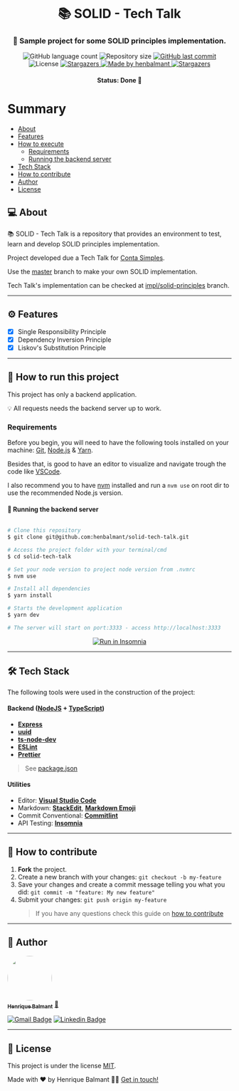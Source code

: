 <h1 align="center">
     📚 SOLID - Tech Talk
</h1>

<h3 align="center">
    🌱 Sample project for some SOLID principles implementation.
</h3>

<p align="center">
  <img alt="GitHub language count" src="https://img.shields.io/github/languages/count/henbalmant/solid-tech-talk?color=%2304D361">

  <img alt="Repository size" src="https://img.shields.io/github/repo-size/henbalmant/solid-tech-talk">

  <a href="https://github.com/henbalmant/solid-tech-talk/commits/master">
    <img alt="GitHub last commit" src="https://img.shields.io/github/last-commit/henbalmant/solid-tech-talk">
  </a>

   <img alt="License" src="https://img.shields.io/badge/license-MIT-brightgreen">
   <a href="https://github.com/henbalmant/solid-tech-talk/stargazers">
    <img alt="Stargazers" src="https://img.shields.io/github/stars/henbalmant/solid-tech-talk?style=social">
  </a>

  <a href="https://batcave.dev.br">
    <img alt="Made by henbalmant" src="https://img.shields.io/badge/made%20by-henbalmant-%237519C1">
  </a>

  <a href="https://batcave.dev.br/">
    <img alt="Stargazers" src="https://img.shields.io/badge/Batcave-Community-%237159c1?style=flat&logo=ghost">
    </a>

</p>

<h4 align="center">
	Status: Done 🚀
</h4>

# Summary

<!--ts-->

- [About](#-about)
- [Features](#%EF%B8%8F-features)
- [How to execute](#-how-to-run-this-project)
  - [Requirements](#requirements)
  - [Running the backend server](#-running-the-backend-server)
- [Tech Stack](#-tech-stack)
- [How to contribute](#-how-to-contribute)
- [Author](#-author)
- [License](#-license)
<!--te-->

## 💻 About

📚 SOLID - Tech Talk is a repository that provides an environment to test, learn and develop SOLID principles implementation.

Project developed due a Tech Talk for [Conta Simples](https://contasimples.com/).

Use the [master](https://github.com/henbalmant/solid-tech-talk/tree/master) branch to make your own SOLID implementation.

Tech Talk's implementation can be checked at [impl/solid-principles](https://github.com/henbalmant/solid-tech-talk/tree/impl/solid-principles) branch.

---

## ⚙️ Features

- [x] Single Responsibility Principle
- [x] Dependency Inversion Principle
- [x] Liskov's Substitution Principle

---

## 🚀 How to run this project

This project has only a backend application.

💡 All requests needs the backend server up to work.

### Requirements

Before you begin, you will need to have the following tools installed on your machine:
[Git](https://git-scm.com), [Node.js](https://nodejs.org/en/) & [Yarn](https://yarnpkg.com/getting-started/install).

Besides that, is good to have an editor to visualize and navigate trough the code like [VSCode](https://code.visualstudio.com/).

I also recommend you to have [nvm](https://github.com/nvm-sh/nvm) installed and run a `nvm use` on root dir to use the recommended Node.js version.

#### 🎲 Running the backend server

```bash

# Clone this repository
$ git clone git@github.com:henbalmant/solid-tech-talk.git

# Access the project folder with your terminal/cmd
$ cd solid-tech-talk

# Set your node version to project node version from .nvmrc
$ nvm use

# Install all dependencies
$ yarn install

# Starts the development application
$ yarn dev

# The server will start on port:3333 - access http://localhost:3333

```

<p align="center">
  <a href="https://github.com/henbalmant/solid-tech-talk/blob/master/Insomnia_API_SOLID_Tech_Talk.json" target="_blank"><img src="https://insomnia.rest/images/run.svg" alt="Run in Insomnia"></a>
</p>

---

## 🛠 Tech Stack

The following tools were used in the construction of the project:

#### **Backend** ([NodeJS](https://nodejs.org/en/) + [TypeScript](https://www.typescriptlang.org/))

- **[Express](https://expressjs.com/)**
- **[uuid](https://www.npmjs.com/package/uuid)**
- **[ts-node-dev](https://www.npmjs.com/package/ts-node-dev)**
- **[ESLint](https://eslint.org/)**
- **[Prettier](https://prettier.io/)**

> See [package.json](https://github.com/henbalmant/solid-tech-talk/blob/master/package.json)

#### **Utilities**

- Editor: **[Visual Studio Code](https://code.visualstudio.com/)**
- Markdown: **[StackEdit](https://stackedit.io/)**, **[Markdown Emoji](https://gist.github.com/rxaviers/7360908)**
- Commit Conventional: **[Commitlint](https://github.com/conventional-changelog/commitlint)**
- API Testing: **[Insomnia](https://insomnia.rest/)**

---

## 💪 How to contribute

1. **Fork** the project.
2. Create a new branch with your changes: `git checkout -b my-feature`
3. Save your changes and create a commit message telling you what you did: `git commit -m "feature: My new feature"`
4. Submit your changes: `git push origin my-feature`
   > If you have any questions check this guide on [how to contribute](./CONTRIBUTING.md)

---

## 🦸 Author

<a href="https://batcave.dev.br/author/henbalmant/">
 <img style="border-radius: 50%;" src="https://avatars.githubusercontent.com/u/20211646?v=4" width="100px;" alt=""/>
 <br />
 <sub><b>Henrique Balmant</b></sub></a> <a href="https://batcave.dev.br/author/henbalmant/" title="Batcave">🚀</a>
 <br />

[![Gmail Badge](https://img.shields.io/badge/-henrique.balmant@gmail.com-c14438?style=flat-square&logo=Gmail&logoColor=white&link=mailto:henrique.balmant@gmail.com)](mailto:henrique.balmant@gmail.com)
[![Linkedin Badge](https://img.shields.io/badge/-Henrique%20Balmant-blue?style=flat-square&logo=Linkedin&logoColor=white&link=https://www.linkedin.com/in/henrique-balmant/)](https://www.linkedin.com/in/henrique-balmant/)

---

## 📝 License

This project is under the license [MIT](./LICENSE).

Made with ❤️ by Henrique Balmant 👋🏽 [Get in touch!](https://www.linkedin.com/in/henrique-balmant/)
